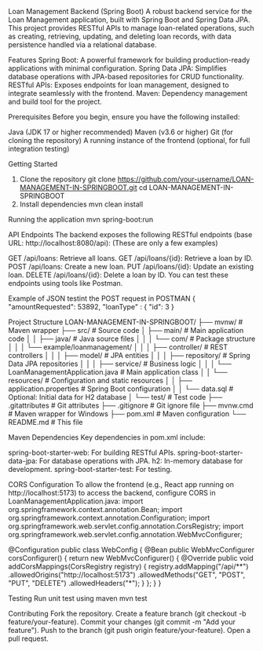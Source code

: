 Loan Management Backend (Spring Boot)
A robust backend service for the Loan Management application, built with Spring Boot and Spring Data JPA. This project provides RESTful APIs to manage loan-related operations, such as creating, retrieving, updating, and deleting loan records, with data persistence handled via a relational database.

Features
Spring Boot: A powerful framework for building production-ready applications with minimal configuration.
Spring Data JPA: Simplifies database operations with JPA-based repositories for CRUD functionality.
RESTful APIs: Exposes endpoints for loan management, designed to integrate seamlessly with the frontend.
Maven: Dependency management and build tool for the project.

Prerequisites
Before you begin, ensure you have the following installed:

Java (JDK 17 or higher recommended)
Maven (v3.6 or higher)
Git (for cloning the repository)
A running instance of the frontend (optional, for full integration testing)

Getting Started

1. Clone the repository
   git clone https://github.com/your-username/LOAN-MANAGEMENT-IN-SPRINGBOOT.git
cd LOAN-MANAGEMENT-IN-SPRINGBOOT
2. Install dependencies
   mvn clean install

Running the application
mvn spring-boot:run

API Endpoints
The backend exposes the following RESTful endpoints (base URL: http://localhost:8080/api): (These are only a few examples)

GET /api/loans: Retrieve all loans.
GET /api/loans/{id}: Retrieve a loan by ID.
POST /api/loans: Create a new loan.
PUT /api/loans/{id}: Update an existing loan.
DELETE /api/loans/{id}: Delete a loan by ID.
You can test these endpoints using tools like Postman.

Example of JSON testint the POST request in POSTMAN
 {
        "amountRequested": 53892,
        "loanType" : {
            "id": 3
}

Project Structure 
LOAN-MANAGEMENT-IN-SPRINGBOOT/
├── mvnw/                # Maven wrapper
├── src/                 # Source code
│   ├── main/            # Main application code
│   │   ├── java/        # Java source files
│   │   │   └── com/     # Package structure
│   │   │       └── example/loanmanagement/
│   │   │           ├── controller/  # REST controllers
│   │   │           ├── model/       # JPA entities
│   │   │           ├── repository/  # Spring Data JPA repositories
│   │   │           ├── service/     # Business logic
│   │   │           └── LoanManagementApplication.java  # Main application class
│   │   └── resources/   # Configuration and static resources
│   │       ├── application.properties  # Spring Boot configuration
│   │       └── data.sql                # Optional: Initial data for H2 database
│   └── test/            # Test code
├── .gitattributes       # Git attributes
├── .gitignore           # Git ignore file
├── mvnw.cmd             # Maven wrapper for Windows
├── pom.xml              # Maven configuration
└── README.md            # This file

Maven Dependencies
Key dependencies in pom.xml include:

spring-boot-starter-web: For building RESTful APIs.
spring-boot-starter-data-jpa: For database operations with JPA.
h2: In-memory database for development.
spring-boot-starter-test: For testing.

CORS Configuration
To allow the frontend (e.g., React app running on http://localhost:5173) to access the backend, configure CORS in LoanManagementApplication.java:
        import org.springframework.context.annotation.Bean;
import org.springframework.context.annotation.Configuration;
import org.springframework.web.servlet.config.annotation.CorsRegistry;
import org.springframework.web.servlet.config.annotation.WebMvcConfigurer;

@Configuration
public class WebConfig {
    @Bean
    public WebMvcConfigurer corsConfigurer() {
        return new WebMvcConfigurer() {
            @Override
            public void addCorsMappings(CorsRegistry registry) {
                registry.addMapping("/api/**")
                        .allowedOrigins("http://localhost:5173")
                        .allowedMethods("GET", "POST", "PUT", "DELETE")
                        .allowedHeaders("*");
            }
        };
    }
}

Testing 
Run unit test using maven
mvn test

Contributing
Fork the repository.
Create a feature branch (git checkout -b feature/your-feature).
Commit your changes (git commit -m "Add your feature").
Push to the branch (git push origin feature/your-feature).
Open a pull request.


